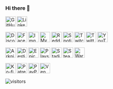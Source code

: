 ### Hi there 👋

<p align="left">
  <a href="https://github.com/peterthehan"><img alt="GitHub" title="GitHub" height="32" width="32" src="https://raw.githubusercontent.com/peterthehan/peterthehan/master/assets/github.svg"></a>
  <a href="https://linkedin.com/in/peter-han"><img alt="LinkedIn" title="LinkedIn" height="32" width="32" src="https://raw.githubusercontent.com/peterthehan/peterthehan/master/assets/linkedin.svg"></a>
</p>

<p align="left">
  <a href="https://discord.gg/WjEFnzC"><img alt="Discord" title="Discord" height="32" width="32" src="https://raw.githubusercontent.com/peterthehan/peterthehan/master/assets/discord.svg"></a>
  <a href="https://facebook.com/peterthehan"><img alt="Facebook" title="Facebook" height="32" width="32" src="https://raw.githubusercontent.com/peterthehan/peterthehan/master/assets/facebook.svg"></a>
  <a href="https://imgur.com/user/PeterTheHan"><img alt="Imgur" title="Imgur" height="32" width="32" src="https://raw.githubusercontent.com/peterthehan/peterthehan/master/assets/imgur.svg"></a>
  <a href="https://myanimelist.net/profile/PeterTheHan"><img alt="MyAnimeList" title="MyAnimeList" height="32" width="32" src="https://raw.githubusercontent.com/peterthehan/peterthehan/master/assets/myanimelist.svg"></a>
  <a href="https://reddit.com/user/PeterTheHan"><img alt="Reddit" title="Reddit" height="32" width="32" src="https://raw.githubusercontent.com/peterthehan/peterthehan/master/assets/reddit.svg"></a>
  <a href="https://open.spotify.com/user/2145isvugpczeo2fgz6khel3y"><img alt="Spotify" title="Spotify" height="32" width="32" src="https://raw.githubusercontent.com/peterthehan/peterthehan/master/assets/spotify.svg"></a>
  <a href="https://twitch.tv/peterthehan"><img alt="Twitch" title="Twitch" height="32" width="32" src="https://raw.githubusercontent.com/peterthehan/peterthehan/master/assets/twitch.svg"></a>
  <a href="https://twitter.com/PeterTheHan"><img alt="Twitter" title="Twitter" height="32" width="32" src="https://raw.githubusercontent.com/peterthehan/peterthehan/master/assets/twitter.svg"></a>
  <a href="https://youtube.com/channel/UC5QVwln-tycBa-CoB88a7wA"><img alt="YouTube" title="YouTube" height="32" width="32" src="https://raw.githubusercontent.com/peterthehan/peterthehan/master/assets/youtube.svg"></a>
</p>

<p align="left">
  <a href="#"><img alt="Arknights - Phos#3548" title="Arknights - Phos#3548" height="32" width="32" src="https://raw.githubusercontent.com/peterthehan/peterthehan/master/assets/arknights.svg"></a>
  <a href="#"><img alt="Destiny 2 - Phos" title="Destiny 2 - Phos" height="32" width="32" src="https://raw.githubusercontent.com/peterthehan/peterthehan/master/assets/destiny.svg"></a>
  <a href="#"><img alt="Epic Games - PeterTheHan" title="Epic Games - PeterTheHan" height="32" width="32" src="https://raw.githubusercontent.com/peterthehan/peterthehan/master/assets/epicgames.svg"></a>
  <a href="#"><img alt="Playstation - PeterTheHan" title="Playstation - PeterTheHan" height="32" width="32" src="https://raw.githubusercontent.com/peterthehan/peterthehan/master/assets/playstation.svg"></a>
  <a href="#"><img alt="Stadia - Phos" title="Stadia - Phos" height="32" width="32" src="https://raw.githubusercontent.com/peterthehan/peterthehan/master/assets/stadia.svg"></a>
  <a href="https://steamcommunity.com/id/peterthehan"><img alt="Steam" title="Steam" height="32" width="32" src="https://raw.githubusercontent.com/peterthehan/peterthehan/master/assets/steam.svg"></a>
  <a href="#"><img alt="Warframe - Sumia" title="Warframe - Sumia" height="32" width="32" src="https://raw.githubusercontent.com/peterthehan/peterthehan/master/assets/warframe.svg"></a>
</p>

<p align="left">
  <a href="https://ko-fi.com/peterthehan"><img alt="Ko-fi" title="Ko-fi" height="32" width="32" src="https://raw.githubusercontent.com/peterthehan/peterthehan/master/assets/ko-fi.svg"></a>
  <a href="https://patreon.com/peterthehan"><img alt="Patreon" title="Patreon" height="32" width="32" src="https://raw.githubusercontent.com/peterthehan/peterthehan/master/assets/patreon.svg"></a>
  <a href="https://paypal.me/peterthehan"><img alt="PayPal" title="PayPal" height="32" width="32" src="https://raw.githubusercontent.com/peterthehan/peterthehan/master/assets/paypal.svg"></a>
  <a href="https://venmo.com/peterthehan"><img alt="Venmo" title="Venmo" height="32" width="32" src="https://raw.githubusercontent.com/peterthehan/peterthehan/master/assets/venmo.svg"></a>
</p>

![visitors](https://visitor-badge.glitch.me/badge?page_id=peterthehan.peterthehan)

<!--
**peterthehan/peterthehan** is a ✨ _special_ ✨ repository because its `README.md` (this file) appears on your GitHub profile.

Here are some ideas to get you started:

- 🔭 I’m currently working on ...
- 🌱 I’m currently learning ...
- 👯 I’m looking to collaborate on ...
- 🤔 I’m looking for help with ...
- 💬 Ask me about ...
- 📫 How to reach me: ...
- 😄 Pronouns: ...
- ⚡ Fun fact: ...
-->
